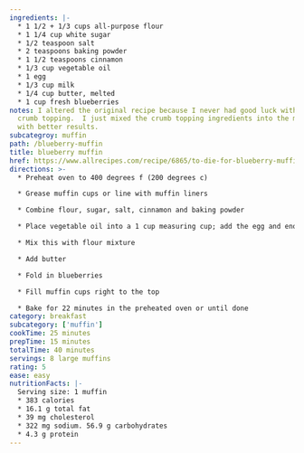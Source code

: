 ```yaml
---
ingredients: |-
  * 1 1/2 + 1/3 cups all-purpose flour
  * 1 1/4 cup white sugar
  * 1/2 teaspoon salt
  * 2 teaspoons baking powder
  * 1 1/2 teaspoons cinnamon
  * 1/3 cup vegetable oil
  * 1 egg
  * 1/3 cup milk
  * 1/4 cup butter, melted
  * 1 cup fresh blueberries
notes: I altered the original recipe because I never had good luck with the
  crumb topping.  I just mixed the crumb topping ingredients into the muffin
  with better results.
subcategroy: muffin
path: /blueberry-muffin
title: blueberry muffin
href: https://www.allrecipes.com/recipe/6865/to-die-for-blueberry-muffins/
directions: >-
  * Preheat oven to 400 degrees f (200 degrees c)

  * Grease muffin cups or line with muffin liners

  * Combine flour, sugar, salt, cinnamon and baking powder

  * Place vegetable oil into a 1 cup measuring cup; add the egg and enough milk to fill the cup

  * Mix this with flour mixture

  * Add butter

  * Fold in blueberries

  * Fill muffin cups right to the top

  * Bake for 22 minutes in the preheated oven or until done
category: breakfast
subcategory: ['muffin']
cookTime: 25 minutes
prepTime: 15 minutes
totalTime: 40 minutes
servings: 8 large muffins
rating: 5
ease: easy
nutritionFacts: |-
  Serving size: 1 muffin
  * 383 calories
  * 16.1 g total fat
  * 39 mg cholesterol
  * 322 mg sodium. 56.9 g carbohydrates
  * 4.3 g protein
---
```


